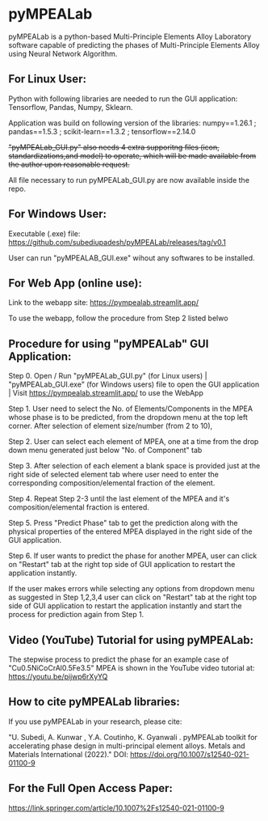 # pyMPEALab

pyMPEALab is a python-based Multi-Principle Elements Alloy Laboratory software capable of predicting the phases of Multi-Principle Elements Alloy using Neural Network Algorithm.


## For Linux User:
Python with following libraries are needed to run the GUI application: Tensorflow, Pandas, Numpy, Sklearn. 

Application was build on following version of the libraries: numpy==1.26.1 ; pandas==1.5.3 ; scikit-learn==1.3.2 ; tensorflow==2.14.0 

<strike>"pyMPEALab_GUI.py" also needs 4 extra supporitng files (icon, standardizations,and model) to operate, which will be made available from the author upon reasonable request. </strike>

All file necessary to run pyMPEALab_GUI.py are now available inside the repo.


## For Windows User:
Executable (.exe) file: https://github.com/subediupadesh/pyMPEALab/releases/tag/v0.1

User can run "pyMPEALAB_GUI.exe" wihout any softwares to be installed.

## For Web App (online use):
Link to the webapp site: https://pympealab.streamlit.app/ 

To use the webapp, follow the procedure from Step 2 listed belwo

## Procedure for using "pyMPEALab" GUI Application:

Step 0. Open / Run "pyMPEALab_GUI.py" (for Linux users) | "pyMPEALab_GUI.exe" (for Windows users) file to open the GUI application | Visit https://pympealab.streamlit.app/ to use the WebApp

Step 1. User need to select the No. of Elements/Components in the MPEA whose phase is to be predicted, from the dropdown menu at the top left corner.
		    After selection of element size/number (from 2 to 10),
		    
Step 2. User can select each element of MPEA, one at a time from the drop down menu generated just below "No. of Component" tab

Step 3. After selection of each element a blank space is provided just at the right side of selected element tab where user need to enter the corresponding composition/elemental           fraction of the element.

Step 4. Repeat Step 2-3 until the last element of the MPEA and it's composition/elemental fraction is entered.

Step 5. Press "Predict Phase" tab to get the prediction along with the physical properties of the entered MPEA displayed in the right side of the GUI application.

Step 6. If user wants to predict the phase for another MPEA, user can click on "Restart" tab at the right top side of GUI application to restart the application instantly.


If the user makes errors while selecting any options from dropdown menu as suggested in Step 1,2,3,4 user can click on "Restart" tab at the right top side of GUI application to restart the application instantly and start the process for prediction again from Step 1.



## Video (YouTube) Tutorial for using pyMPEALab:
The stepwise process to predict the phase for an example case of "Cu0.5NiCoCrAl0.5Fe3.5" MPEA is shown in the YouTube video tutorial at: https://youtu.be/pijwp6rXyYQ



## How to cite pyMPEALab libraries:
If you use pyMPEALab in your research, please cite:

"U. Subedi, A. Kunwar , Y.A. Coutinho, K. Gyanwali . pyMPEALab toolkit for accelerating phase design in multi-principal element alloys. Metals  and Materials International (2022)." DOI: https://doi.org/10.1007/s12540-021-01100-9

## For the Full Open Access Paper:
https://link.springer.com/article/10.1007%2Fs12540-021-01100-9
